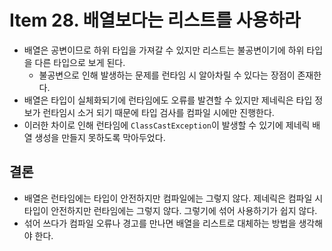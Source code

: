 # Item 28. 배열보다는 리스트를 사용하라

- 배열은 공변이므로 하위 타입을 가져갈 수 있지만 리스트는 불공변이기에 하위 타입을 다른 타입으로 보게 된다.
  - 불공변으로 인해 발생하는 문제를 런타임 시 알아차릴 수 있다는 장점이 존재한다.
- 배열은 타입이 실체화되기에 런타임에도 오류를 발견할 수 있지만 제네릭은 타입 정보가 런타임시 소거 되기 때문에 타입 검사를 컴파일 시에만 진행한다.
- 이러한 차이로 인해 런타임에 `ClassCastException`이 발생할 수 있기에 제네릭 배열 생성을 만들지 못하도록 막아두었다.

## 결론

- 배열은 런타임에는 타입이 안전하지만 컴파일에는 그렇지 않다. 제네릭은 컴파일 시 타입이 안전하지만 런타임에는 그렇지 않다. 그렇기에 섞어 사용하기가 쉽지 않다.
- 섞어 쓰다가 컴파일 오류나 경고를 만나면 배열을 리스트로 대체하는 방법을 생각해야 한다.